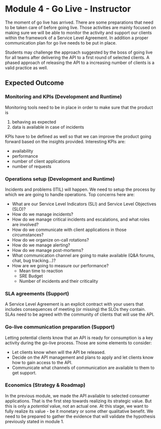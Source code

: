 # Module 4 - Go Live - Instructor

The moment of go live has arrived. There are some preparations that need to be taken care of before going live. Those activities are mainly focused on making sure we will be able to monitor the activity and support our clients within the framework of a Service Level Agreement. In addition a proper communication plan for go live needs to be put in place.

Students may challenge the approach suggested by the boss of going live for all teams after delivering the API to a first round of selected clients. A phased approach of releasing the API to a increasing number of clients is a valid practice as well.

## Expected Outcome

### Monitoring and KPIs (Development and Runtime)
Monitoring tools need to be in place in order to make sure that the product is

1.  behaving as expected
2.  data is available in case of incidents

KPIs have to be defined as well so that we can improve the product going forward based on the insights provided. Interesting KPIs are:

-   availability
-   performance
-   number of client applications
-   number of requests

### Operations setup (Development and Runtime)
Incidents and problems (ITIL) will happen. We need to setup the process by which we are going to handle operations. Top concerns here are:

-   What are our Service Level Indicators (SLI) and Service Level Objectives (SLO)?
-   How do we manage incidents?
-   How do we manage critical incidents and escalations, and what roles are involved?
-   How do we communicate with client applications in those circumstances?
-   How do we organize on-call rotations?
-   How do we manage alerting?
-   How do we manage post-mortems?
-   What communication channel are going to make available (Q&A forums, chat, bug tracking...)?
-   How are we going to measure our performance?
    -   Mean time to reaction
    -   SRE Budget
    -   Number of incidents and their criticality

### SLA agreements (Support)
A Service Level Agreement is an explicit contract with your users that includes consequences of meeting (or missing) the SLOs they contain. SLAs need to be agreed with the community of clients that will use the API.

### Go-live communication preparation (Support)
Letting potential clients know that an API is ready for consumption is a key activity during the go-live process. Those are some elements to consider:

 - Let clients know when will the API be released.
 - Decide on the API management and plans to apply and let clients know how to gain access to the API.
 - Communicate what channels of communication are available to them to get support.

### Economics (Strategy & Roadmap)
In the previous module, we made the API available to selected consumer applications. That is the first step towards realizing its strategic value. But this is only a _potential_ value, not an actual one. At this stage, we want to fully realize its value - be it monetary or some other qualitative benefit. We need to be prepared to gather the evidence that will validate the hypothesis previously stated in module 1.
